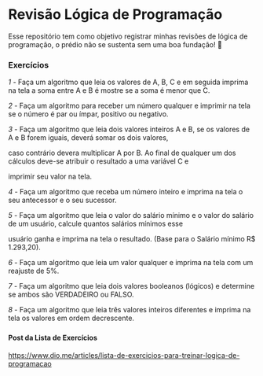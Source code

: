 
# Revisão Lógica de Programação

Esse repositório tem como objetivo registrar minhas revisões de lógica de programação, o prédio não se sustenta sem uma boa fundação! 🏢

### Exercícios
*1* -  Faça um algoritmo que leia os valores de A, B, C e em seguida imprima na tela a soma entre A e B é mostre se a soma é menor que C.

*2* - Faça um algoritmo para receber um número qualquer e imprimir na tela se o número é par ou ímpar, positivo ou negativo.

*3* - Faça um algoritmo que leia dois valores inteiros A e B, se os valores de A e B forem iguais, deverá somar os dois valores, 

caso contrário devera multiplicar A por B. Ao final de qualquer um dos cálculos deve-se atribuir o resultado a uma variável C e

imprimir seu valor na tela.

*4* - Faça um algoritmo que receba um número inteiro e imprima na tela o seu antecessor e o seu sucessor.

*5* - Faça um algoritmo que leia o valor do salário mínimo e o valor do salário de um usuário, calcule quantos salários mínimos esse 

usuário ganha e imprima na tela o resultado. (Base para o Salário mínimo R$ 1.293,20).

*6* - Faça um algoritmo que leia um valor qualquer e imprima na tela com um reajuste de 5%.

*7* - Faça um algoritmo que leia dois valores booleanos (lógicos) e determine se ambos são VERDADEIRO ou FALSO.

*8* - Faça um algoritmo que leia três valores inteiros diferentes e imprima na tela os valores em ordem decrescente.





### 

#### Post da Lista de Exercícios
https://www.dio.me/articles/lista-de-exercicios-para-treinar-logica-de-programacao